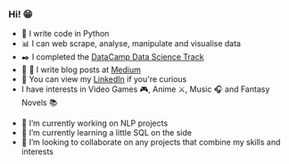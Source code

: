 ### Hi! :grin:
* :dragon_face: I write code in Python 
* :bar_chart: I can web scrape, analyse, manipulate and visualise data
* :black_nib: I completed the [DataCamp Data Science Track](https://datacamp.pxf.io/9WJkD0)
* :memo: :pencil: I write blog posts at [Medium](https://rareloot.medium.com/list/python-coding-tutorials-for-beginners-56c13cda1d57)
* :necktie: You can view my [LinkedIn](https://www.linkedin.com/in/seyi-agboola-2b375841/) if you're curious
* I have interests in Video Games :video_game:, Anime :crossed_swords:, Music :headphones: and Fantasy Novels :books:
- 🔭 I’m currently working on NLP projects
- 🌱 I’m currently learning a little SQL on the side
- 👯 I’m looking to collaborate on any projects that combine my skills and interests
